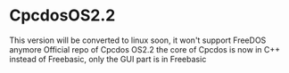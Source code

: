 # CpcdosOS2.2

This version will be converted to linux soon, it won't support FreeDOS anymore
Official repo of Cpcdos OS2.2 the core of Cpcdos is now in C++ instead of Freebasic, only the GUI part is in Freebasic
